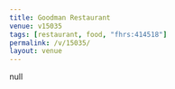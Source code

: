 ```yaml
---
title: Goodman Restaurant
venue: v15035
tags: [restaurant, food, "fhrs:414518"]
permalink: /v/15035/
layout: venue
---
```

null